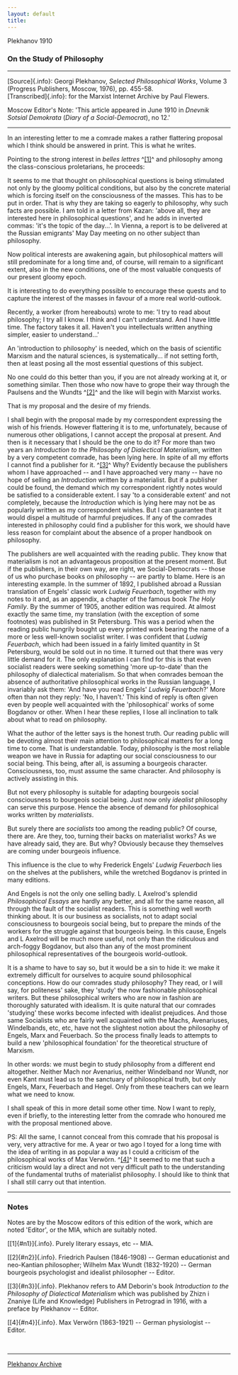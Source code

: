 ```yaml
---
layout: default
title: 
---
```

Plekhanov 1910

### On the Study of Philosophy

------------------------------------------------------------------------

[Source]{.info}: Georgi Plekhanov, *Selected Philosophical Works*,
Volume 3 (Progress Publishers, Moscow, 1976), pp. 455-58.\
[Transcribed]{.info}: for the Marxist Internet Archive by Paul Flewers.

Moscow Editor's Note: 'This article appeared in June 1910 in *Dnevnik
Sotsial Demokrata* (*Diary of a Social-Democrat*), no 12.'

------------------------------------------------------------------------

In an interesting letter to me a comrade makes a rather flattering
proposal which I think should be answered in print. This is what he
writes.

Pointing to the strong interest in *belles lettres* ^[\[1\]](#n1)^ and
philosophy among the class-conscious proletarians, he proceeds:

It seems to me that thought on philosophical questions is being
stimulated not only by the gloomy political conditions, but also by the
concrete material which is forcing itself on the consciousness of the
masses. This has to be put in order. That is why they are taking so
eagerly to philosophy, why such facts are possible. I am told in a
letter from Kazan: 'above all, they are interested here in philosophical
questions', and he adds in inverted commas: 'it's the topic of the
day\...'. In Vienna, a report is to be delivered at the Russian
emigrants' May Day meeting on no other subject than philosophy.

Now political interests are awakening again, but philosophical matters
will still predominate for a long time and, of course, will remain to a
significant extent, also in the new conditions, one of the most valuable
conquests of our present gloomy epoch.

It is interesting to do everything possible to encourage these quests
and to capture the interest of the masses in favour of a more real
world-outlook.

Recently, a worker (from hereabouts) wrote to me: 'I try to read about
philosophy; I try all I know. I think and I can't understand. And I have
little time. The factory takes it all. Haven't you intellectuals written
anything simpler, easier to understand\...'

An 'introduction to philosophy' is needed, which on the basis of
scientific Marxism and the natural sciences, is systematically\... if
not setting forth, then at least posing all the most essential questions
of this subject.

No one could do this better than you, if you are not already working at
it, or something similar. Then those who now have to grope their way
through the Paulsens and the Wundts ^[\[2\]](#n2)^ and the like will
begin with Marxist works.

That is my proposal and the desire of my friends.

I shall begin with the proposal made by my correspondent expressing the
wish of his friends. However flattering it is to me, unfortunately,
because of numerous other obligations, I cannot accept the proposal at
present. And then is it necessary that I should be the one to do it? For
more than two years an *Introduction to the Philosophy of Dialectical
Materialism*, written by a very competent comrade, has been lying here.
In spite of all my efforts I cannot find a publisher for it.
^[\[3\]](#n3)^ Why? Evidently because the publishers whom I have
approached -- and I have approached very many -- have no hope of selling
an *Introduction* written by a materialist. But if a publisher could be
found, the demand which my correspondent rightly notes would be
satisfied to a considerable extent. I say 'to a considerable extent' and
not completely, because the *Introduction* which is lying here may not
be as popularly written as my correspondent wishes. But I can guarantee
that it would dispel a multitude of harmful prejudices. If any of the
comrades interested in philosophy could find a publisher for this work,
we should have less reason for complaint about the absence of a proper
handbook on philosophy.

The publishers are well acquainted with the reading public. They know
that materialism is not an advantageous proposition at the present
moment. But if the publishers, in their own way, are right, we
Social-Democrats -- those of us who purchase books on philosophy -- are
partly to blame. Here is an interesting example. In the summer of 1892,
I published abroad a Russian translation of Engels' classic work *Ludwig
Feuerbach*, together with my notes to it and, as an appendix, a chapter
of the famous book *The Holy Family*. By the summer of 1905, another
edition was required. At almost exactly the same time, my translation
(with the exception of some footnotes) was published in St Petersburg.
This was a period when the reading public hungrily bought up every
printed work bearing the name of a more or less well-known socialist
writer. I was confident that *Ludwig Feuerbach*, which had been issued
in a fairly limited quantity in St Petersburg, would be sold out in no
time. It turned out that there was very little demand for it. The only
explanation I can find for this is that even socialist readers were
seeking something 'more up-to-date' than the philosophy of dialectical
materialism. So that when comrades bemoan the absence of authoritative
philosophical works in the Russian language, I invariably ask them: 'And
have you read Engels' *Ludwig Feuerbach*?' More often than not they
reply: 'No, I haven't.' This kind of reply is often given even by people
well acquainted with the 'philosophical' works of some Bogdanov or
other. When I hear these replies, I lose all inclination to talk about
what to read on philosophy.

What the author of the letter says is the honest truth. Our reading
public will be devoting almost their main attention to philosophical
matters for a long time to come. That is understandable. Today,
philosophy is the most reliable weapon we have in Russia for adapting
our social consciousness to our social being. This being, after all, is
assuming a bourgeois character. Consciousness, too, must assume the same
character. And philosophy is actively assisting in this.

But not every philosophy is suitable for adapting bourgeois social
consciousness to bourgeois social being. Just now only *idealist*
philosophy can serve this purpose. Hence the absence of demand for
philosophical works written by *materialists*.

But surely there are *socialists* too among the reading public? Of
course, there are. Are they, too, turning their backs on materialist
works? As we have already said, they are. But why? Obviously because
they themselves are coming under bourgeois influence.

This influence is the clue to why Frederick Engels' *Ludwig Feuerbach*
lies on the shelves at the publishers, while the wretched Bogdanov is
printed in many editions.

And Engels is not the only one selling badly. L Axelrod's splendid
*Philosophical Essays* are hardly any better, and all for the same
reason, all through the fault of the socialist readers. This is
something well worth thinking about. It is our business as socialists,
not to adapt social consciousness to bourgeois social being, but to
prepare the minds of the workers for the struggle against that bourgeois
being. In this cause, Engels and L Axelrod will be much more useful, not
only than the ridiculous and arch-foggy Bogdanov, but also than any of
the most prominent philosophical representatives of the bourgeois
world-outlook.

It is a shame to have to say so, but it would be a sin to hide it: we
make it extremely difficult for ourselves to acquire sound philosophical
conceptions. How do our comrades study philosophy? They read, or I will
say, for politeness' sake, they 'study' the now fashionable
philosophical writers. But these philosophical writers who are now in
fashion are thoroughly saturated with idealism. It is quite natural that
our comrades 'studying' these works become infected with idealist
prejudices. And those same Socialists who are fairly well acquainted
with the Machs, Avenariuses, Windelbands, etc, etc, have not the
slightest notion about the philosophy of Engels, Marx and Feuerbach. So
the process finally leads to attempts to build a new 'philosophical
foundation' for the theoretical structure of Marxism.

In other words: we must begin to study philosophy from a different end
altogether. Neither Mach nor Avenarius, neither Windelband nor Wundt,
nor even Kant must lead us to the sanctuary of philosophical truth, but
only Engels, Marx, Feuerbach and Hegel. Only from these teachers can we
learn what we need to know.

I shall speak of this in more detail some other time. Now I want to
reply, even if briefly, to the interesting letter from the comrade who
honoured me with the proposal mentioned above.

PS: All the same, I cannot conceal from this comrade that his proposal
is very, very attractive for me. A year or two ago I toyed for a long
time with the idea of writing in as popular a way as I could a criticism
of the philosophical works of Max Verwörn. ^[\[4\]](#n4)^ It seemed to
me that such a criticism would lay a direct and not very difficult path
to the understanding of the fundamental truths of materialist
philosophy. I should like to think that I shall still carry out that
intention.

------------------------------------------------------------------------

### Notes

Notes are by the Moscow editors of this edition of the work, which are
noted 'Editor', or the MIA, which are suitably noted.

[[1]{#n1}]{.info}. Purely literary essays, etc -- MIA.

[[2]{#n2}]{.info}. Friedrich Paulsen (1846-1908) -- German educationist
and neo-Kantian philosopher; Wilhelm Max Wundt (1832-1920) -- German
bourgeois psychologist and idealist philosopher -- Editor.

[[3]{#n3}]{.info}. Plekhanov refers to AM Deborin's book *Introduction
to the Philosophy of Dialectical Materialism* which was published by
Zhizn i Znaniye (Life and Knowledge) Publishers in Petrograd in 1916,
with a preface by Plekhanov -- Editor.

[[4]{#n4}]{.info}. Max Verwörn (1863-1921) -- German physiologist --
Editor.

 

------------------------------------------------------------------------

[Plekhanov Archive](../index.htm)
